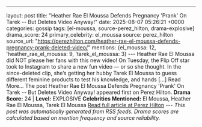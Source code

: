 ---
layout: post
title: "Heather Rae El Moussa Defends Pregnancy 'Prank' On Tarek -- But Deletes Video Anyway!"
date: 2025-08-07 05:26:21 +0000
categories: gossip
tags: [el-moussa, source-perez_hilton, drama-explosive]
drama_score: 24
primary_celebrity: el_moussa
source: perez_hilton
source_url: "https://perezhilton.com/heather-rae-el-moussa-defends-pregnancy-prank-deleted-video/"
mentions: {el_moussa: 12, 'heather_rae_el_moussa: 9, 'tarek_el_moussa: 3} --- Heather Rae El Moussa did NOT please her fans with this new video! On Tuesday, the Flip Off star took to Instagram to share a new fun video — or so she thought. In the since-deleted clip, she’s getting her hubby Tarek El Moussa to guess different feminine products to test his knowledge, and hands [...] Read More... The post Heather Rae El Moussa Defends Pregnancy 'Prank' On Tarek -- But Deletes Video Anyway! appeared first on Perez Hilton. **Drama Score:** 24 | **Level:** EXPLOSIVE **Celebrities Mentioned:** El Moussa, Heather Rae El Moussa, Tarek El Moussa [Read full article at Perez Hilton](https://perezhilton.com/heather-rae-el-moussa-defends-pregnancy-prank-deleted-video/) --- *This post was automatically generated from RSS feeds. Drama scores are calculated based on mention frequency and source reliability.*
